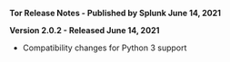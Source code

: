 **Tor Release Notes - Published by Splunk June 14, 2021**


**Version 2.0.2 - Released June 14, 2021**

* Compatibility changes for Python 3 support
